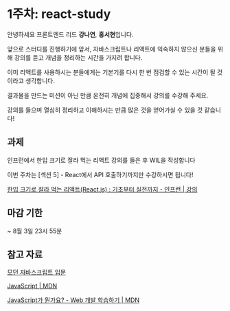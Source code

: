 # 1주차: react-study


안녕하세요 프론트엔드 리드 **강나연**, **홍서현**입니다.

앞으로 스터디를 진행하기에 앞서, 자바스크립트나 리액트에 익숙하지 않으신 분들을 위해 강의를 듣고 개념을 정리하는 시간을 가지려 합니다.

이미 리액트를 사용하시는 분들에게는 기본기를 다시 한 번 점검할 수 있는 시간이 될 것이라고 생각합니다.

결과물을 만드는 미션이 아닌 만큼 온전히 개념에 집중해서 강의를 수강해 주세요. 

강의를 들으며 열심히 정리하고 이해하시는 만큼 많은 것을 얻어가실 수 있을 것 같습니다!

## 과제

인프런에서 한입 크기로 잘라 먹는 리액트 강의를 들은 후 WIL을 작성합니다

이번 주차는 [섹션 5] - React에서 API 호출하기까지만 수강하시면 됩니다!

[한입 크기로 잘라 먹는 리액트(React.js) : 기초부터 실전까지 - 인프런 | 강의](https://www.inflearn.com/course/한입-리액트/dashboard)

## 마감 기한

~ 8월 3일 23시 55분

## 참고 자료

[모던 자바스크립트 입문](https://www.aladin.co.kr/shop/wproduct.aspx?ItemId=138287372)

[JavaScript | MDN](https://developer.mozilla.org/ko/docs/Web/JavaScript)

[JavaScript가 뭔가요? - Web 개발 학습하기 | MDN](https://developer.mozilla.org/ko/docs/Learn/JavaScript/First_steps/What_is_JavaScript)
